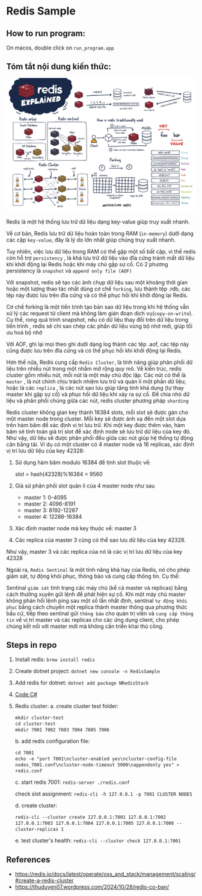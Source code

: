 # Redis Sample

## How to run program:

On macos, double click on `run_program.app`

## Tóm tắt nội dung kiến thức:

![](./redis_explain_img.jpg)


Redis là một hệ thống lưu trữ dữ liệu dạng key-value giúp truy xuất nhanh.

Về cơ bản, Redis lưu trữ dữ liệu hoàn toàn trong RAM (`in-memory`) dưới dạng các cặp `key-value`, đây là lý do lớn nhất giúp chúng truy xuất nhanh. 

Tuy nhiên, việc lưu dữ liệu trong RAM có thể gặp một số bất cập, vì thế redis còn hỗ trợ  `persistency` , là khả  lưu trữ dữ liệu vào đĩa cứng tránh mất dữ liệu khi khởi động lại Redis hoặc khi máy chủ gặp sự cố. Có 2 phương  persistency là `snapshot` và `append only file (AOF)` 

Với snapshot, redis sẽ tạo các ảnh chụp dữ liệu sau một khoảng thời gian hoặc một lượng thao tác nhất dùng cơ chế `forking`, lưu thành tệp .rdb, các tệp này được lưu trên đĩa cứng và có thể phục hồi khi khởi động lại Redis.

Cơ chế forking là một tiến trình tạo bản sao dữ liệu trong khi hệ thống vẫn xử lý các request từ client mà không làm gián đoạn dịch vụ(`copy-on-write`). Cụ thể, rong quá trình snapshot, nếu có dữ liệu thay đổi trên dữ liệu trong tiến trình , redis sẽ chỉ sao chép các phần dữ liệu vùng bộ nhớ mới, giúp tối ưu hoá bộ nhớ

Với AOF, ghi lại mọi theo  ghi dưới dạng log thành các tệp .aof, các tệp này cũng được lưu trên đĩa cứng và có thể phục hồi khi khởi động lại Redis.

Hơn thế nữa, Redis cung cấp `Redis Cluster`, là tính năng giúp phân phối dữ liệu trên nhiều  nút trong một  nhằm mở rộng quy mô. Về kiến trúc, redis cluster gồm nhiều nút, mỗi nút là một máy chủ độc lập. Các nút có thể là `master` , là nút chính chịu trách nhiệm lưu trữ và quản lí một phần dữ liệu; hoặc là các `replica` , là các nút sao lưu giúp tăng tính khả dụng (tự thay master khi gặp sự cố) và phục hồi dữ liệu khi xảy ra sự cố. Để chia nhỏ dữ liệu và phân phối chúng giữa các nút, redis cluster phương pháp `sharding` 

Redis cluster không gian key thành 16384 slots, mỗi slot sẽ được gán cho một master node trong cluster. Mỗi key sẽ được ánh xạ đến một slot dựa trên hàm băm để xác định vị trí lưu trữ. Khi một key được thêm vào, hàm băm sẽ tính toán giá trị slot để xác định node sẽ lưu trữ dữ liệu của key đó. Như vậy, dữ liệu sẽ được phân phối đều giữa các nút giúp hệ thống tự động cân bằng tải. Ví dụ có một cluster có 4 master node và 16 replicas, xác định vị trí lưu dữ liệu của key 42328:

1. Sử dụng hàm băm modulo 16384 để tính slot thuộc về:
    
    slot = hash(42328)%16384 = 9560
    
2. Giả sử phân phối slot quản lí của 4 master node như sau
    - master 1: 0-4095
    - master 2: 4096-8191
    - master 3: 8192-12287
    - master 4: 12288-16384
3. Xác định master node mà key thuộc về: master 3
4. Các replica của master 3 cũng có thể sao lưu dữ liệu của key 42328.

Như vậy, master 3 và các replica của nó là các vị trí lưu dữ liệu của key 42328

Ngoài ra, `Redis Sentinal` là một tính năng khá hay của Redis, nó cho phép giám sát, tự động khôi phục, thông báo và cung cấp thông tin. Cụ thể:

Sentinal `giám sát` tình trạng các máy chủ (kể cả master và replicas) bằng cách thường xuyên gửi lệnh  để phát hiện sự cố. Khi một máy chủ master không phản hồi lệnh ping sau một số lần nhất định, sentinal `tự động khôi phục` bằng cách chuyển một replica thành master thông qua phương thức bầu cử, tiếp theo sentinal gửi `thông báo` cho quản trị viên và `cung cấp thông tin` về vị trí master và các replicas cho các ứng dụng client, cho phép chúng kết nối với master mới mà không cần triển khai thủ công.

## Steps in repo
1. Install redis: `brew install redis`
2. Create dotnet project: `dotnet new console -n RedisSample`
3. Add redis for dotnet: `dotnet add package NRedisStack`
4. [Code C#](./Program.cs)
5. Redis cluster:
    a. create cluster test folder:

    ```
    mkdir cluster-test
    cd cluster-test
    mkdir 7001 7002 7003 7004 7005 7006
    ```

    b. add redis configuration file:

    ```
    cd 7001
    echo -e "port 7001\ncluster-enabled yes\ncluster-config-file nodes_7001.conf\ncluster-node-timeout 5000\nappendonly yes" > redis.conf
 
    ```

    c. start redis 7001: `redis-server ./redis.conf`

    check slot assignment: `redis-cli -h 127.0.0.1 -p 7001 CLUSTER NODES`

    d. create cluster: 

    ```
    redis-cli --cluster create 127.0.0.1:7001 127.0.0.1:7002 127.0.0.1:7003 127.0.0.1:7004 127.0.0.1:7005 127.0.0.1:7006 --cluster-replicas 1
    ```

    e. test cluster's health: `redis-cli --cluster check 127.0.0.1:7001`

## References
- https://redis.io/docs/latest/operate/oss_and_stack/management/scaling/#create-a-redis-cluster
- https://thuduyen07.wordpress.com/2024/10/28/redis-co-ban/